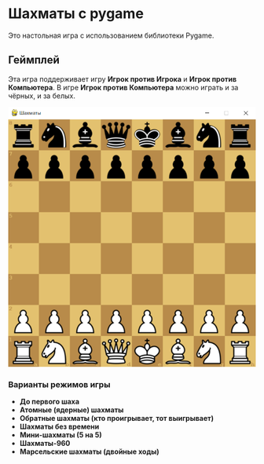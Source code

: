 # Шахматы с pygame
Это настольная игра с использованием библиотеки Pygame.

## Геймплей
Эта игра поддерживает игру **Игрок против Игрока** и **Игрок против Компьютера**. В игре **Игрок против Компьютера**
можно играть и за чёрных, и за белых.

<img src="./assets/images/snapshots/img.png" alt="Chess">

### Варианты режимов игры
- **До первого шаха**
- **Атомные (ядерные) шахматы**
- **Обратные шахматы (кто проигрывает, тот выигрывает)**
- **Шахматы без времени**
- **Мини-шахматы (5 на 5)**
- **Шахматы-960**
- **Марсельские шахматы (двойные ходы)**
